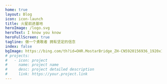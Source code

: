 ```yaml
---
home: true
layout: Blog
icon: icon-launch
title: 火星前进基地
heroImage: /logo.svg
heroText: I know you know
heroFullScreen: true
tagline: 做一个勇敢者 拥有坚定的信念
index: false
bgImage: https://bing.com/th?id=OHR.MostarBridge_ZH-CN5920156936_1920x1080.jpg
# projects:
#   - icon: project
#     name: project name
#     desc: project detailed description
#     link: https://your.project.link
---
```

